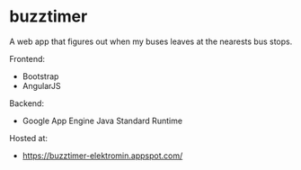 # buzztimer
A web app that figures out when my buses leaves at the nearests bus stops. 

Frontend:
* Bootstrap 
* AngularJS

Backend: 
* Google App Engine Java Standard Runtime

Hosted at:
* https://buzztimer-elektromin.appspot.com/